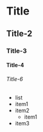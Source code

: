 # Title
## Title-2
### Title-3
#### Title-4
###### Title-6
- list
- item1
- item2
  - item1
- item3
